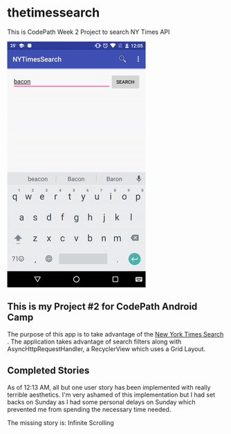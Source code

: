 # thetimessearch
This is CodePath Week 2 Project to search NY Times API

![Times Search Gif](/timesapp.gif "An animated image showing use.")

## This is my Project #2 for CodePath Android Camp

The purpose of this app is to take advantage of the [New York Times Search ](http://developer.nytimes.com/). The application takes advantage of search filters along with AsyncHttpRequestHandler, a RecyclerView which uses a Grid Layout.  

## Completed Stories  

As of 12:13 AM, all but one user story has been implemented with really terrible aesthetics. I'm very ashamed of this implementation but I had set backs on Sunday as I had some personal delays on Sunday which prevented me from spending the necessary time needed.  

The missing story is: Infinite Scrolling